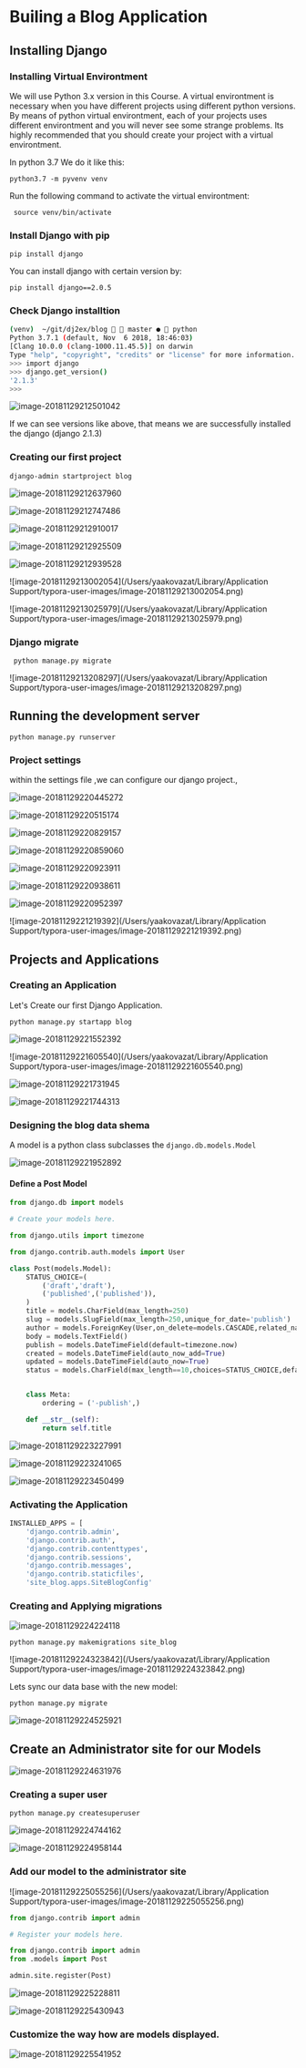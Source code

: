 # Builing a Blog Application

## Installing Django

### Installing Virtual Environtment

We will use Python 3.x version in this Course. A virtual environtment is necessary when you have different projects using different python versions. By means of python virtual environtment, each of your projects uses different environtment and you will never see some strange problems. Its highly recommended that you should create your project with a virtual environtment.

In python 3.7 We do it like this:

`python3.7 -m pyvenv venv`

Run the following command to activate the virtual environtment:

` source venv/bin/activate`

### Install Django with pip

`pip install django`

You can install django with certain version by:

`pip install django==2.0.5`

### Check Django installtion

```bash
(venv)  ~/git/dj2ex/blog   master ●  python
Python 3.7.1 (default, Nov  6 2018, 18:46:03)
[Clang 10.0.0 (clang-1000.11.45.5)] on darwin
Type "help", "copyright", "credits" or "license" for more information.
>>> import django
>>> django.get_version()
'2.1.3'
>>>
```

![image-20181129212501042](https://ws4.sinaimg.cn/large/006tNbRwgy1fxpcn0g4lqj30vk090juy.jpg)

If we can see versions like above, that means we are successfully installed the django (django 2.1.3)

### Creating our first project

`django-admin startproject blog`

![image-20181129212637960](https://ws4.sinaimg.cn/large/006tNbRwgy1fxpcmvsvdlj30j00be0tr.jpg)

![image-20181129212747486](https://ws2.sinaimg.cn/large/006tNbRwgy1fxpcmu510tj316i07umzc.jpg)

![image-20181129212910017](https://ws1.sinaimg.cn/large/006tNbRwgy1fxpcoyde05j30ne02ot8w.jpg)

![image-20181129212925509](https://ws1.sinaimg.cn/large/006tNbRwgy1fxpcoxoejdj311o0420t4.jpg)

![image-20181129212939528](https://ws1.sinaimg.cn/large/006tNbRwgy1fxpcors1rej312w05c0tm.jpg)

![image-20181129213002054](/Users/yaakovazat/Library/Application Support/typora-user-images/image-20181129213002054.png)

![image-20181129213025979](/Users/yaakovazat/Library/Application Support/typora-user-images/image-20181129213025979.png)

### Django migrate

` python manage.py migrate`

![image-20181129213208297](/Users/yaakovazat/Library/Application Support/typora-user-images/image-20181129213208297.png)

## Running the development server

`python manage.py runserver`

### Project settings

within the settings file ,we can configure our django project.,

![image-20181129220445272](https://ws2.sinaimg.cn/large/006tNbRwgy1fxpdpvws7oj31720fqjve.jpg)

![image-20181129220515174](https://ws1.sinaimg.cn/large/006tNbRwgy1fxpdptshtqj315y09mjwa.jpg)



![image-20181129220829157](https://ws4.sinaimg.cn/large/006tNbRwgy1fxpduqu1w5j315e09440d.jpg)

![image-20181129220859060](https://ws4.sinaimg.cn/large/006tNbRwgy1fxpdu5tg5jj30us02y0ti.jpg)

![image-20181129220923911](https://ws3.sinaimg.cn/large/006tNbRwgy1fxpdu3wlquj30um02it91.jpg)

![image-20181129220938611](https://ws1.sinaimg.cn/large/006tNbRwgy1fxpduvk08vj30zu05aaar.jpg)

![image-20181129220952397](https://ws1.sinaimg.cn/large/006tNbRwgy1fxpduvq5hbj30zu05aaar.jpg)

![image-20181129221219392](/Users/yaakovazat/Library/Application Support/typora-user-images/image-20181129221219392.png)

## Projects and Applications

### Creating an Application

Let's Create our first Django Application.

`python manage.py startapp blog`



![image-20181129221552392](https://ws4.sinaimg.cn/large/006tNbRwgy1fxpe0v4vgnj310a036wf2.jpg)

![image-20181129221605540](/Users/yaakovazat/Library/Application Support/typora-user-images/image-20181129221605540.png)

![image-20181129221731945](https://ws4.sinaimg.cn/large/006tNbRwgy1fxpe2niezxj31940mgq9q.jpg)

![image-20181129221744313](https://ws1.sinaimg.cn/large/006tNbRwgy1fxpe2t6yrlj317w0jetgm.jpg)

### Designing the blog data shema

A model is a python class subclasses the `django.db.models.Model`

![image-20181129221952892](https://ws2.sinaimg.cn/large/006tNbRwgy1fxpe57hv0fj31b40byqc5.jpg)

#### Define a Post Model

```python
from django.db import models

# Create your models here.

from django.utils import timezone

from django.contrib.auth.models import User

class Post(models.Model):
    STATUS_CHOICE=(
        ('draft','draft'),
        ('published',('published')),
    )
    title = models.CharField(max_length=250)
    slug = models.SlugField(max_length=250,unique_for_date='publish')
    author = models.ForeignKey(User,on_delete=models.CASCADE,related_name='blog_posts')
    body = models.TextField()
    publish = models.DateTimeField(default=timezone.now)
    created = models.DateTimeField(auto_now_add=True)
    updated = models.DateTimeField(auto_now=True)
    status = models.CharField(max_length==10,choices=STATUS_CHOICE,default='draft')


    class Meta:
        ordering = ('-publish',)

    def __str__(self):
        return self.title
```

![image-20181129223227991](https://ws1.sinaimg.cn/large/006tNbRwgy1fxpei8y5rnj318a0o2aib.jpg)

![image-20181129223241065](https://ws3.sinaimg.cn/large/006tNbRwgy1fxpeie1ng9j31610u0ncr.jpg)

![image-20181129223450499](https://ws2.sinaimg.cn/large/006tNbRwgy1fxpekoxwj4j30u00wf4ij.jpg)

### Activating the Application

``` python
INSTALLED_APPS = [
    'django.contrib.admin',
    'django.contrib.auth',
    'django.contrib.contenttypes',
    'django.contrib.sessions',
    'django.contrib.messages',
    'django.contrib.staticfiles',
    'site_blog.apps.SiteBlogConfig'
```

### Creating and Applying migrations

![image-20181129224224118](https://ws3.sinaimg.cn/large/006tNbRwgy1fxpeshpz3aj319g0c8guu.jpg)

`python manage.py makemigrations site_blog`

![image-20181129224323842](/Users/yaakovazat/Library/Application Support/typora-user-images/image-20181129224323842.png)

Lets sync our data base with the new model:

` python manage.py migrate `

![image-20181129224525921](https://ws1.sinaimg.cn/large/006tNbRwgy1fxpey3ehjrj30u4088gmv.jpg)

## Create an Administrator site for our Models

![image-20181129224631976](https://ws4.sinaimg.cn/large/006tNbRwgy1fxpey4t0mwj30se07et9w.jpg)

### Creating a super user

`python manage.py createsuperuser`

![image-20181129224744162](https://ws2.sinaimg.cn/large/006tNbRwgy1fxpey1t2l3j30u4088gmv.jpg)

![image-20181129224958144](https://ws1.sinaimg.cn/large/006tNbRwgy1fxpf0dpifqj31fi0dck2h.jpg)

### Add our model to the administrator site

![image-20181129225055256](/Users/yaakovazat/Library/Application Support/typora-user-images/image-20181129225055256.png)

``` python
from django.contrib import admin

# Register your models here.

from django.contrib import admin
from .models import Post

admin.site.register(Post)
```

![image-20181129225228811](https://ws3.sinaimg.cn/large/006tNbRwgy1fxpf2znorsj31yi0n6mzr.jpg)

![image-20181129225430943](https://ws3.sinaimg.cn/large/006tNbRwgy1fxpf6cybjoj319m0isq4l.jpg)

### Customize the way how are models displayed.

![image-20181129225541952](https://ws2.sinaimg.cn/large/006tNbRwgy1fxpf6aljp7j318c05egnr.jpg)
